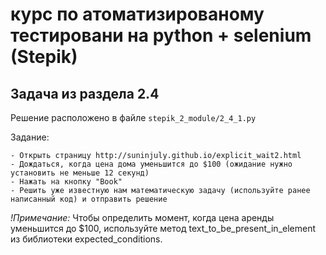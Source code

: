 # курс по атоматизированому тестировани на python + selenium (Stepik)

## Задача из раздела 2.4

Решение расположено в файле `stepik_2_module/2_4_1.py`

Задание:
```
- Открыть страницу http://suninjuly.github.io/explicit_wait2.html
- Дождаться, когда цена дома уменьшится до $100 (ожидание нужно установить не меньше 12 секунд)
- Нажать на кнопку "Book"
- Решить уже известную нам математическую задачу (используйте ранее написанный код) и отправить решение
```

*_!Примечание:_* Чтобы определить момент, когда цена аренды уменьшится до $100, используйте метод text_to_be_present_in_element из библиотеки expected_conditions.
